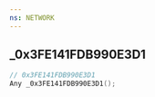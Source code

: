 ```yaml
---
ns: NETWORK
---
```

## _0x3FE141FDB990E3D1

```c
// 0x3FE141FDB990E3D1
Any _0x3FE141FDB990E3D1();
```

